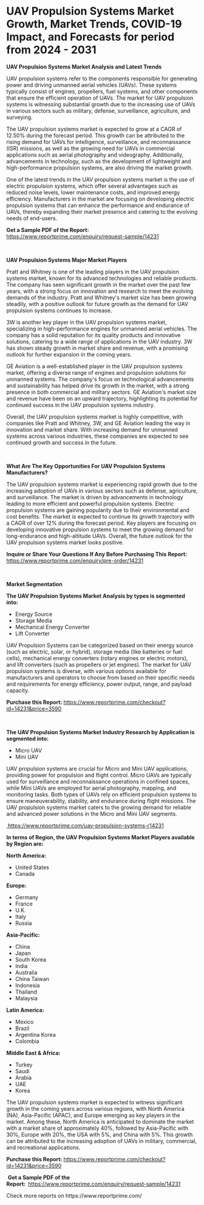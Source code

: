 <p><h1>UAV Propulsion Systems Market Growth, Market Trends, COVID-19 Impact, and Forecasts for period from 2024 - 2031</h1></p><p><strong>UAV Propulsion Systems Market Analysis and Latest Trends</strong></p>
<p><p>UAV propulsion systems refer to the components responsible for generating power and driving unmanned aerial vehicles (UAVs). These systems typically consist of engines, propellers, fuel systems, and other components that ensure the efficient operation of UAVs. The market for UAV propulsion systems is witnessing substantial growth due to the increasing use of UAVs in various sectors such as military, defense, surveillance, agriculture, and surveying.</p><p>The UAV propulsion systems market is expected to grow at a CAGR of 12.50% during the forecast period. This growth can be attributed to the rising demand for UAVs for intelligence, surveillance, and reconnaissance (ISR) missions, as well as the growing need for UAVs in commercial applications such as aerial photography and videography. Additionally, advancements in technology, such as the development of lightweight and high-performance propulsion systems, are also driving the market growth.</p><p>One of the latest trends in the UAV propulsion systems market is the use of electric propulsion systems, which offer several advantages such as reduced noise levels, lower maintenance costs, and improved energy efficiency. Manufacturers in the market are focusing on developing electric propulsion systems that can enhance the performance and endurance of UAVs, thereby expanding their market presence and catering to the evolving needs of end-users.</p></p>
<p><strong>Get a Sample PDF of the Report:&nbsp;</strong> <a href="https://www.reportprime.com/enquiry/request-sample/14231">https://www.reportprime.com/enquiry/request-sample/14231</a></p>
<p>&nbsp;</p>
<p><strong>UAV Propulsion Systems Major Market Players</strong></p>
<p><p>Pratt and Whitney is one of the leading players in the UAV propulsion systems market, known for its advanced technologies and reliable products. The company has seen significant growth in the market over the past few years, with a strong focus on innovation and research to meet the evolving demands of the industry. Pratt and Whitney's market size has been growing steadily, with a positive outlook for future growth as the demand for UAV propulsion systems continues to increase.</p><p>3W is another key player in the UAV propulsion systems market, specializing in high-performance engines for unmanned aerial vehicles. The company has a solid reputation for its quality products and innovative solutions, catering to a wide range of applications in the UAV industry. 3W has shown steady growth in market share and revenue, with a promising outlook for further expansion in the coming years.</p><p>GE Aviation is a well-established player in the UAV propulsion systems market, offering a diverse range of engines and propulsion solutions for unmanned systems. The company's focus on technological advancements and sustainability has helped drive its growth in the market, with a strong presence in both commercial and military sectors. GE Aviation's market size and revenue have been on an upward trajectory, highlighting its potential for continued success in the UAV propulsion systems industry.</p><p>Overall, the UAV propulsion systems market is highly competitive, with companies like Pratt and Whitney, 3W, and GE Aviation leading the way in innovation and market share. With increasing demand for unmanned systems across various industries, these companies are expected to see continued growth and success in the future.</p></p>
<p>&nbsp;</p>
<p><strong>What Are The Key Opportunities For UAV Propulsion Systems Manufacturers?</strong></p>
<p><p>The UAV propulsion systems market is experiencing rapid growth due to the increasing adoption of UAVs in various sectors such as defense, agriculture, and surveillance. The market is driven by advancements in technology leading to more efficient and powerful propulsion systems. Electric propulsion systems are gaining popularity due to their environmental and cost benefits. The market is expected to continue its growth trajectory with a CAGR of over 12% during the forecast period. Key players are focusing on developing innovative propulsion systems to meet the growing demand for long-endurance and high-altitude UAVs. Overall, the future outlook for the UAV propulsion systems market looks positive.</p></p>
<p><strong>Inquire or Share Your Questions If Any Before Purchasing This Report:</strong> <a href="https://www.reportprime.com/enquiry/pre-order/14231">https://www.reportprime.com/enquiry/pre-order/14231</a></p>
<p>&nbsp;</p>
<p><strong>Market Segmentation</strong></p>
<p><strong>The UAV Propulsion Systems Market Analysis by types is segmented into:</strong></p>
<p><ul><li>Energy Source</li><li>Storage Media</li><li>Mechanical Energy Converter</li><li>Lift Converter</li></ul></p>
<p><p>UAV Propulsion Systems can be categorized based on their energy source (such as electric, solar, or hybrid), storage media (like batteries or fuel cells), mechanical energy converters (rotary engines or electric motors), and lift converters (such as propellers or jet engines). The market for UAV propulsion systems is diverse, with various options available for manufacturers and operators to choose from based on their specific needs and requirements for energy efficiency, power output, range, and payload capacity.</p></p>
<p><strong>Purchase this Report:&nbsp;</strong><a href="https://www.reportprime.com/checkout?id=14231&price=3590">https://www.reportprime.com/checkout?id=14231&price=3590</a></p>
<p>&nbsp;</p>
<p><strong>The UAV Propulsion Systems Market Industry Research by Application is segmented into:</strong></p>
<p><ul><li>Micro UAV</li><li>Mini UAV</li></ul></p>
<p><p>UAV propulsion systems are crucial for Micro and Mini UAV applications, providing power for propulsion and flight control. Micro UAVs are typically used for surveillance and reconnaissance operations in confined spaces, while Mini UAVs are employed for aerial photography, mapping, and monitoring tasks. Both types of UAVs rely on efficient propulsion systems to ensure maneuverability, stability, and endurance during flight missions. The UAV propulsion systems market caters to the growing demand for reliable and advanced power solutions in the Micro and Mini UAV segments.</p></p>
<p><a href="https://www.reportprime.com/uav-propulsion-systems-r14231">&nbsp;https://www.reportprime.com/uav-propulsion-systems-r14231</a></p>
<p><strong>In terms of Region, the UAV Propulsion Systems Market Players available by Region are:</strong></p>
<p>
    <p> <strong> North America: </strong>
        <ul>
            <li>United States</li>
            <li>Canada</li>
        </ul>
        </p> 
    <p> <strong> Europe: </strong>
        <ul>
            <li>Germany</li>
            <li>France</li>
            <li>U.K.</li>
            <li>Italy</li>
            <li>Russia</li>
        </ul>
        </p> 
    <p> <strong> Asia-Pacific: </strong>
        <ul>
            <li>China</li>
            <li>Japan</li>
            <li>South Korea</li>
            <li>India</li>
            <li>Australia</li>
            <li>China Taiwan</li>
            <li>Indonesia</li>
            <li>Thailand</li>
            <li>Malaysia</li>
        </ul>
        </p> 
    <p> <strong> Latin America: </strong>
        <ul>
            <li>Mexico</li>
            <li>Brazil</li>
            <li>Argentina Korea</li>
            <li>Colombia</li>
        </ul>
        </p> 
    <p> <strong> Middle East & Africa: </strong>
        <ul>
            <li>Turkey</li>
            <li>Saudi</li>
            <li>Arabia</li>
            <li>UAE</li>
            <li>Korea</li>
        </ul>
    </p>
    </p>
<p><p>The UAV propulsion systems market is expected to witness significant growth in the coming years across various regions, with North America (NA), Asia-Pacific (APAC), and Europe emerging as key players in the market. Among these, North America is anticipated to dominate the market with a market share of approximately 40%, followed by Asia-Pacific with 30%, Europe with 20%, the USA with 5%, and China with 5%. This growth can be attributed to the increasing adoption of UAVs in military, commercial, and recreational applications.</p></p>
<p><strong>Purchase this Report: </strong><a href="https://www.reportprime.com/checkout?id=14231&price=3590">https://www.reportprime.com/checkout?id=14231&price=3590</a></p>
<p>&nbsp;<strong>Get a Sample PDF of the Report:&nbsp;&nbsp;</strong><a href="https://www.reportprime.com/enquiry/request-sample/14231">https://www.reportprime.com/enquiry/request-sample/14231</a></p>
<p><strong></strong></p>
<p>Check more reports on https://www.reportprime.com/</p>